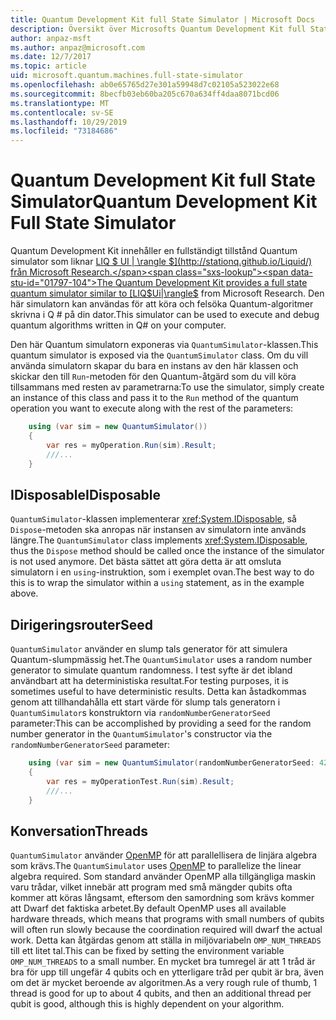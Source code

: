 ```yaml
---
title: Quantum Development Kit full State Simulator | Microsoft Docs
description: Översikt över Microsofts Quantum Development Kit full State Simulator
author: anpaz-msft
ms.author: anpaz@microsoft.com
ms.date: 12/7/2017
ms.topic: article
uid: microsoft.quantum.machines.full-state-simulator
ms.openlocfilehash: ab0e65765d27e301a59948d7c02105a523022e68
ms.sourcegitcommit: 8becfb03eb60ba205c670a634ff4daa8071bcd06
ms.translationtype: MT
ms.contentlocale: sv-SE
ms.lasthandoff: 10/29/2019
ms.locfileid: "73184686"
---
```

# <a name="quantum-development-kit-full-state-simulator"></a><span data-ttu-id="01797-103">Quantum Development Kit full State Simulator</span><span class="sxs-lookup"><span data-stu-id="01797-103">Quantum Development Kit Full State Simulator</span></span>

<span data-ttu-id="01797-104">Quantum Development Kit innehåller en fullständigt tillstånd Quantum simulator som liknar [LIQ $ UI | \rangle $](http://stationq.github.io/Liquid/) från Microsoft Research.</span><span class="sxs-lookup"><span data-stu-id="01797-104">The Quantum Development Kit provides a full state quantum simulator similar to [LIQ$Ui|\rangle$](http://stationq.github.io/Liquid/) from Microsoft Research.</span></span>
<span data-ttu-id="01797-105">Den här simulatorn kan användas för att köra och felsöka Quantum-algoritmer skrivna i Q # på din dator.</span><span class="sxs-lookup"><span data-stu-id="01797-105">This simulator can be used to execute and debug quantum algorithms written in Q# on your computer.</span></span>

<span data-ttu-id="01797-106">Den här Quantum simulatorn exponeras via `QuantumSimulator`-klassen.</span><span class="sxs-lookup"><span data-stu-id="01797-106">This quantum simulator is exposed via the `QuantumSimulator` class.</span></span> <span data-ttu-id="01797-107">Om du vill använda simulatorn skapar du bara en instans av den här klassen och skickar den till `Run`-metoden för den Quantum-åtgärd som du vill köra tillsammans med resten av parametrarna:</span><span class="sxs-lookup"><span data-stu-id="01797-107">To use the simulator, simply create an instance of this class and pass it to the `Run` method of the quantum operation you want to execute along with the rest of the parameters:</span></span>

```csharp
    using (var sim = new QuantumSimulator())
    {
        var res = myOperation.Run(sim).Result;
        ///...
    }
```

## <a name="idisposable"></a><span data-ttu-id="01797-108">IDisposable</span><span class="sxs-lookup"><span data-stu-id="01797-108">IDisposable</span></span>

<span data-ttu-id="01797-109">`QuantumSimulator`-klassen implementerar <xref:System.IDisposable>, så `Dispose`-metoden ska anropas när instansen av simulatorn inte används längre.</span><span class="sxs-lookup"><span data-stu-id="01797-109">The `QuantumSimulator` class implements <xref:System.IDisposable>, thus the `Dispose` method should be called once the instance of the simulator is not used anymore.</span></span> <span data-ttu-id="01797-110">Det bästa sättet att göra detta är att omsluta simulatorn i en `using`-instruktion, som i exemplet ovan.</span><span class="sxs-lookup"><span data-stu-id="01797-110">The best way to do this is to wrap the simulator within a `using` statement, as in the example above.</span></span>

## <a name="seed"></a><span data-ttu-id="01797-111">Dirigeringsrouter</span><span class="sxs-lookup"><span data-stu-id="01797-111">Seed</span></span>

<span data-ttu-id="01797-112">`QuantumSimulator` använder en slump tals generator för att simulera Quantum-slumpmässig het.</span><span class="sxs-lookup"><span data-stu-id="01797-112">The `QuantumSimulator` uses a random number generator to simulate quantum randomness.</span></span> <span data-ttu-id="01797-113">I test syfte är det ibland användbart att ha deterministiska resultat.</span><span class="sxs-lookup"><span data-stu-id="01797-113">For testing purposes, it is sometimes useful to have deterministic results.</span></span> <span data-ttu-id="01797-114">Detta kan åstadkommas genom att tillhandahålla ett start värde för slump tals generatorn i `QuantumSimulator`s konstruktorn via `randomNumberGeneratorSeed` parameter:</span><span class="sxs-lookup"><span data-stu-id="01797-114">This can be accomplished by providing a seed for the random number generator in the `QuantumSimulator`'s constructor via the `randomNumberGeneratorSeed` parameter:</span></span>

```csharp
    using (var sim = new QuantumSimulator(randomNumberGeneratorSeed: 42))
    {
        var res = myOperationTest.Run(sim).Result;
        ///...
    }
```

## <a name="threads"></a><span data-ttu-id="01797-115">Konversation</span><span class="sxs-lookup"><span data-stu-id="01797-115">Threads</span></span>

<span data-ttu-id="01797-116">`QuantumSimulator` använder [OpenMP](http://www.openmp.org/) för att parallellisera de linjära algebra som krävs.</span><span class="sxs-lookup"><span data-stu-id="01797-116">The `QuantumSimulator` uses [OpenMP](http://www.openmp.org/) to parallelize the linear algebra required.</span></span> <span data-ttu-id="01797-117">Som standard använder OpenMP alla tillgängliga maskin varu trådar, vilket innebär att program med små mängder qubits ofta kommer att köras långsamt, eftersom den samordning som krävs kommer att Dwarf det faktiska arbetet.</span><span class="sxs-lookup"><span data-stu-id="01797-117">By default OpenMP uses all available hardware threads, which means that programs with small numbers of qubits will often run slowly because the coordination required will dwarf the actual work.</span></span> <span data-ttu-id="01797-118">Detta kan åtgärdas genom att ställa in miljövariabeln `OMP_NUM_THREADS` till ett litet tal.</span><span class="sxs-lookup"><span data-stu-id="01797-118">This can be fixed by setting the environment variable `OMP_NUM_THREADS` to a small number.</span></span> <span data-ttu-id="01797-119">En mycket bra tumregel är att 1 tråd är bra för upp till ungefär 4 qubits och en ytterligare tråd per qubit är bra, även om det är mycket beroende av algoritmen.</span><span class="sxs-lookup"><span data-stu-id="01797-119">As a very rough rule of thumb, 1 thread is good for up to about 4 qubits, and then an additional thread per qubit is good, although this is highly dependent on your algorithm.</span></span>


